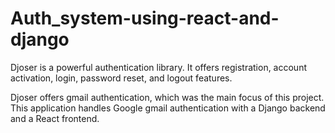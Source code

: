 # Auth_system-using-react-and-django

Djoser is a powerful authentication library. It offers registration, account activation, login, password reset, and logout features.

Djoser offers gmail authentication, which was the main focus of this project. This application handles Google gmail authentication with a Django backend and a React frontend.

